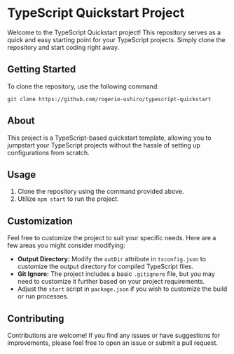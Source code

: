# TypeScript Quickstart Project

Welcome to the TypeScript Quickstart project! This repository serves as a quick and easy starting point for your TypeScript projects. Simply clone the repository and start coding right away.

## Getting Started

To clone the repository, use the following command:

```
git clone https://github.com/rogerio-ushiro/typescript-quickstart
```

## About

This project is a TypeScript-based quickstart template, allowing you to jumpstart your TypeScript projects without the hassle of setting up configurations from scratch.

## Usage

1. Clone the repository using the command provided above.
2. Utilize `npm start` to run the project.
 
## Customization

Feel free to customize the project to suit your specific needs. Here are a few areas you might consider modifying:

- **Output Directory:** Modify the `outDir` attribute in `tsconfig.json` to customize the output directory for compiled TypeScript files.
- **Git Ignore:** The project includes a basic `.gitignore` file, but you may need to customize it further based on your project requirements.
- Adjust the `start` script in `package.json` if you wish to customize the build or run processes.

## Contributing

Contributions are welcome! If you find any issues or have suggestions for improvements, please feel free to open an issue or submit a pull request.
